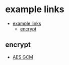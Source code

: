 # example links

- [example links](#example-links)
    - [encrypt](#encrypt)

## encrypt

- [AES GCM](https://github.com/SimonWaldherr/golang-examples/blob/master/advanced/aesgcm.go)
